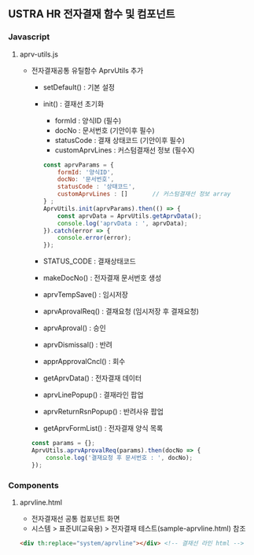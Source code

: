 ## USTRA HR 전자결재 함수 및 컴포넌트

### Javascript

1. aprv-utils.js
    * 전자결재공통 유틸함수 AprvUtils 추가
        * setDefault() : 기본 설정
        * init() : 결재선 초기화
            * formId : 양식ID (필수)
            * docNo : 문서번호 (기안이후 필수)
            * statusCode : 결재 상태코드 (기안이후 필수)
            * customAprvLines : 커스텀결재선 정보 (필수X)
        
            ```js
            const aprvParams = {
                formId: '양식ID',
                docNo: '문서번호',
                statusCode : '상태코드',
                customAprvLines : []       // 커스텀결재선 정보 array
            } ;
            AprvUtils.init(aprvParams).then(() => {
                const aprvData = AprvUtils.getAprvData();
                console.log('aprvData : ', aprvData);
            }).catch(error => {
                console.error(error);
            });
            ```
        
        * STATUS_CODE : 결재상태코드
        * makeDocNo() : 전자결재 문서번호 생성
        * aprvTempSave() : 임시저장
        * aprvAprovalReq() : 결재요청 (임시저장 후 결재요청)
        * aprvAproval() : 승인
        * aprvDismissal() : 반려
        * apprApprovalCncl() : 회수
        * getAprvData() : 전자결재 데이터
        * aprvLinePopup() : 결재라인 팝업
        * aprvReturnRsnPopup() : 반려사유 팝업
        * getAprvFormList() : 전자결재 양식 목록
        
        ```js
        const params = {};
        AprvUtils.aprvAprovalReq(params).then(docNo => {
            console.log('결재요청 후 문서번호 : ', docNo);
        });
        ```

### Components

1. aprvline.html
    * 전자결재선 공통 컴포넌트 화면
    * 시스템 > 표준UI(교육용) > 전자결재 테스트(sample-aprvline.html) 참조
    
    ```html
    <div th:replace="system/aprvline"></div> <!-- 결재선 라인 html -->
    ```